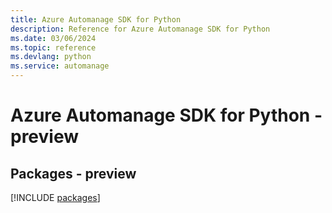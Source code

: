 ```yaml
---
title: Azure Automanage SDK for Python
description: Reference for Azure Automanage SDK for Python
ms.date: 03/06/2024
ms.topic: reference
ms.devlang: python
ms.service: automanage
---
```

# Azure Automanage SDK for Python - preview
## Packages - preview
[!INCLUDE [packages](automanage-index.md)]